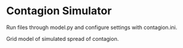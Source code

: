 # Contagion Simulator
Run files through model.py and configure settings with contagion.ini.

Grid model of simulated spread of contagion.

